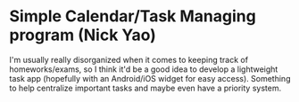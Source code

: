 # Simple Calendar/Task Managing program (Nick Yao)
I'm usually really disorganized when it comes to keeping track of
homeworks/exams, so I think it'd be a good idea to develop a lightweight task
app (hopefully with an Android/iOS widget for easy access). Something to help
centralize important tasks and maybe even have a priority system.
